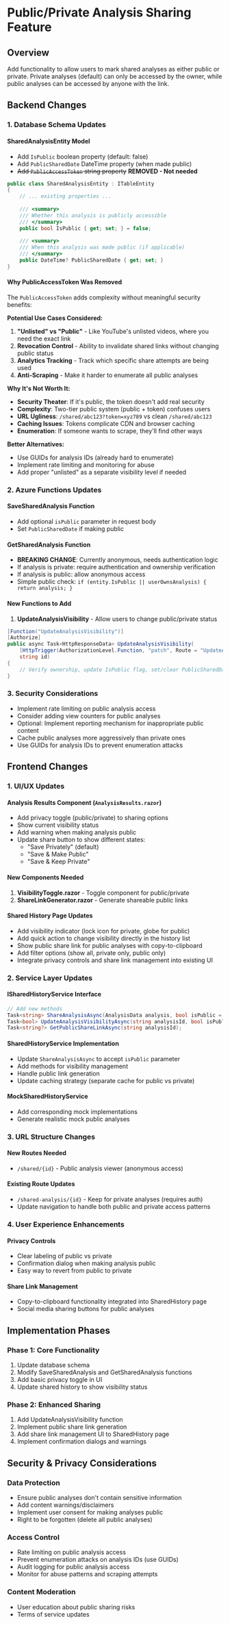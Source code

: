 # Public/Private Analysis Sharing Feature

## Overview
Add functionality to allow users to mark shared analyses as either public or private. Private analyses (default) can only be accessed by the owner, while public analyses can be accessed by anyone with the link.

## Backend Changes

### 1. Database Schema Updates

#### SharedAnalysisEntity Model
- Add `IsPublic` boolean property (default: false)
- Add `PublicSharedDate` DateTime property (when made public)
- ~~Add `PublicAccessToken` string property~~ **REMOVED - Not needed**

```csharp
public class SharedAnalysisEntity : ITableEntity
{
    // ... existing properties ...
    
    /// <summary>
    /// Whether this analysis is publicly accessible
    /// </summary>
    public bool IsPublic { get; set; } = false;
    
    /// <summary>
    /// When this analysis was made public (if applicable)
    /// </summary>
    public DateTime? PublicSharedDate { get; set; }
}
```

#### Why PublicAccessToken Was Removed
The `PublicAccessToken` adds complexity without meaningful security benefits:

**Potential Use Cases Considered:**
1. **"Unlisted" vs "Public"** - Like YouTube's unlisted videos, where you need the exact link
2. **Revocation Control** - Ability to invalidate shared links without changing public status  
3. **Analytics Tracking** - Track which specific share attempts are being used
4. **Anti-Scraping** - Make it harder to enumerate all public analyses

**Why It's Not Worth It:**
- **Security Theater**: If it's public, the token doesn't add real security
- **Complexity**: Two-tier public system (public + token) confuses users
- **URL Ugliness**: `/shared/abc123?token=xyz789` vs clean `/shared/abc123`
- **Caching Issues**: Tokens complicate CDN and browser caching
- **Enumeration**: If someone wants to scrape, they'll find other ways

**Better Alternatives:**
- Use GUIDs for analysis IDs (already hard to enumerate)
- Implement rate limiting and monitoring for abuse
- Add proper "unlisted" as a separate visibility level if needed

### 2. Azure Functions Updates

#### SaveSharedAnalysis Function
- Add optional `isPublic` parameter in request body
- Set `PublicSharedDate` if making public

#### GetSharedAnalysis Function
- **BREAKING CHANGE**: Currently anonymous, needs authentication logic
- If analysis is private: require authentication and ownership verification
- If analysis is public: allow anonymous access
- Simple public check: `if (entity.IsPublic || userOwnsAnalysis) { return analysis; }`

#### New Functions to Add
1. **UpdateAnalysisVisibility** - Allow users to change public/private status

```csharp
[Function("UpdateAnalysisVisibility")]
[Authorize]
public async Task<HttpResponseData> UpdateAnalysisVisibility(
    [HttpTrigger(AuthorizationLevel.Function, "patch", Route = "UpdateAnalysisVisibility/{id}")] HttpRequestData req,
    string id)
{
    // Verify ownership, update IsPublic flag, set/clear PublicSharedDate
}
```

### 3. Security Considerations
- Implement rate limiting on public analysis access
- Consider adding view counters for public analyses
- Optional: Implement reporting mechanism for inappropriate public content
- Cache public analyses more aggressively than private ones
- Use GUIDs for analysis IDs to prevent enumeration attacks

## Frontend Changes

### 1. UI/UX Updates

#### Analysis Results Component (`AnalysisResults.razor`)
- Add privacy toggle (public/private) to sharing options
- Show current visibility status
- Add warning when making analysis public
- Update share button to show different states:
  - "Save Privately" (default)
  - "Save & Make Public" 
  - "Save & Keep Private"

#### New Components Needed
1. **VisibilityToggle.razor** - Toggle component for public/private
2. **ShareLinkGenerator.razor** - Generate shareable public links

#### Shared History Page Updates
- Add visibility indicator (lock icon for private, globe for public)
- Add quick action to change visibility directly in the history list
- Show public share link for public analyses with copy-to-clipboard
- Add filter options (show all, private only, public only)
- Integrate privacy controls and share link management into existing UI

### 2. Service Layer Updates

#### ISharedHistoryService Interface
```csharp
// Add new methods
Task<string> ShareAnalysisAsync(AnalysisData analysis, bool isPublic = false);
Task<bool> UpdateAnalysisVisibilityAsync(string analysisId, bool isPublic);
Task<string?> GetPublicShareLinkAsync(string analysisId);
```

#### SharedHistoryService Implementation
- Update `ShareAnalysisAsync` to accept `isPublic` parameter
- Add methods for visibility management
- Handle public link generation
- Update caching strategy (separate cache for public vs private)

#### MockSharedHistoryService
- Add corresponding mock implementations
- Generate realistic mock public analyses

### 3. URL Structure Changes

#### New Routes Needed
- `/shared/{id}` - Public analysis viewer (anonymous access)

#### Existing Route Updates
- `/shared-analysis/{id}` - Keep for private analyses (requires auth)
- Update navigation to handle both public and private access patterns

### 4. User Experience Enhancements

#### Privacy Controls
- Clear labeling of public vs private
- Confirmation dialog when making analysis public
- Easy way to revert from public to private

#### Share Link Management
- Copy-to-clipboard functionality integrated into SharedHistory page
- Social media sharing buttons for public analyses

## Implementation Phases

### Phase 1: Core Functionality
1. Update database schema
2. Modify SaveSharedAnalysis and GetSharedAnalysis functions
3. Add basic privacy toggle in UI
4. Update shared history to show visibility status

### Phase 2: Enhanced Sharing
1. Add UpdateAnalysisVisibility function
2. Implement public share link generation
3. Add share link management UI to SharedHistory page
4. Implement confirmation dialogs and warnings


## Security & Privacy Considerations

### Data Protection
- Ensure public analyses don't contain sensitive information
- Add content warnings/disclaimers
- Implement user consent for making analyses public
- Right to be forgotten (delete all public analyses)

### Access Control
- Rate limiting on public analysis access
- Prevent enumeration attacks on analysis IDs (use GUIDs)
- Audit logging for public analysis access
- Monitor for abuse patterns and scraping attempts

### Content Moderation
- User education about public sharing risks
- Terms of service updates
